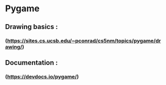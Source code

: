 # Pygame

## Drawing basics :
### (https://sites.cs.ucsb.edu/~pconrad/cs5nm/topics/pygame/drawing/)

## Documentation : 
### (https://devdocs.io/pygame/)
